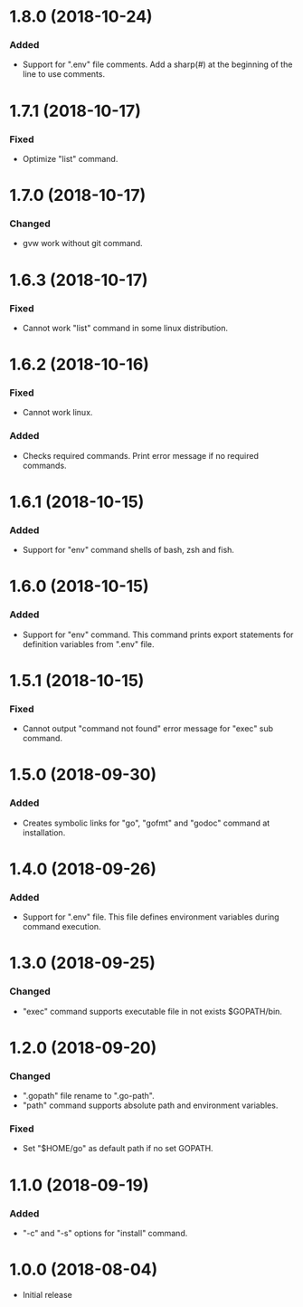 # 1.8.0 (2018-10-24)

### Added

-   Support for ".env" file comments. Add a sharp(#) at the beginning of the line to use comments.

# 1.7.1 (2018-10-17)

### Fixed

-   Optimize "list" command.

# 1.7.0 (2018-10-17)

### Changed

-   gvw work without git command.

# 1.6.3 (2018-10-17)

### Fixed

-   Cannot work "list" command in some linux distribution.

# 1.6.2 (2018-10-16)

### Fixed

-   Cannot work linux.

### Added

-   Checks required commands. Print error message if no required commands.

# 1.6.1 (2018-10-15)

### Added

-   Support for "env" command shells of bash, zsh and fish.

# 1.6.0 (2018-10-15)

### Added

-   Support for "env" command. This command prints export statements for definition variables from ".env" file.

# 1.5.1 (2018-10-15)

### Fixed

-   Cannot output "command not found" error message for "exec" sub command.

# 1.5.0 (2018-09-30)

### Added

-   Creates symbolic links for "go", "gofmt" and "godoc" command at installation.

# 1.4.0 (2018-09-26)

### Added

-   Support for ".env" file. This file defines environment variables during command execution.

# 1.3.0 (2018-09-25)

### Changed

-   "exec" command supports executable file in not exists $GOPATH/bin.

# 1.2.0 (2018-09-20)

### Changed

-   ".gopath" file rename to ".go-path".
-   "path" command supports absolute path and environment variables.

### Fixed

-   Set "$HOME/go" as default path if no set GOPATH.

# 1.1.0 (2018-09-19)

### Added

-   "-c" and "-s" options for "install" command.

# 1.0.0 (2018-08-04)

-   Initial release
